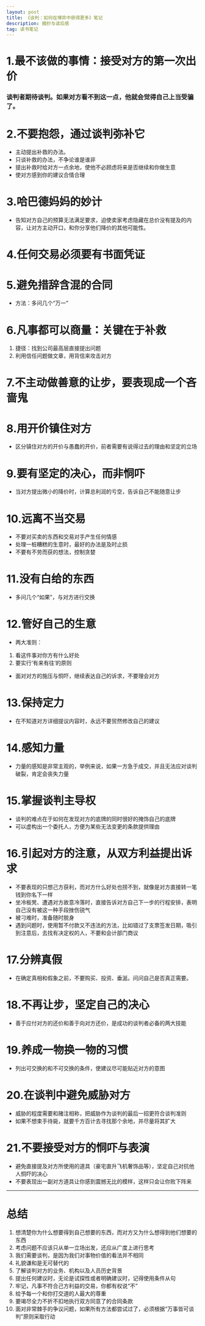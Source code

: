 ```yaml
---
layout: post
title: 《谈判：如何在博弈中获得更多》笔记
description: 摘抄与读后感
tag: 读书笔记
---
```

# 1.最不该做的事情：接受对方的第一次出价

### 谈判者期待谈判。如果对方看不到这一点，他就会觉得自己上当受骗了。

# 2.不要抱怨，通过谈判弥补它
* 主动提出补救的办法。
* 只谈补救的办法，不争论谁是谁非
* 提出补救时给对方一点余地，使他不必顾虑将来是否继续和你做生意
* 使对方感到你的建议合情合理

# 3.哈巴德妈妈的妙计
* 告知对方自己的预算无法满足要求，迫使卖家考虑隐藏在总价没有提及的内容，让对方主动开口，和你分享他们降价的其他可能性。

# 4.任何交易必须要有书面凭证

# 5.避免措辞含混的合同
* 方法：多问几个“万一”

# 6.凡事都可以商量：关键在于补救
1. 捷径：找到公司最高层直接提出问题
2. 利用信任问题做文章，用背信来攻击对方

# 7.不主动做善意的让步，要表现成一个吝啬鬼

# 8.用开价镇住对方
* 区分镇住对方的开价与愚蠢的开价，前者需要有说得过去的理由和坚定的立场

# 9.要有坚定的决心，而非恫吓
* 当对方提出微小的降价时，计算总利润的亏空，告诉自己不能随意让步

# 10.远离不当交易
* 不要对买卖的东西和交易对手产生任何情感
* 处理一桩糟糕的生意时，最好的办法是及时止损
* 不要有不劳而获的想法，控制贪婪

# 11.没有白给的东西
* 多问几个“如果”，与对方进行交换

# 12.管好自己的生意
* 两大准则：
1. 看这件事对你方有什么好处
2. 要实行‘有来有往’的原则
* 面对对方的施压与恫吓，继续表达自己的诉求，不要理会对方

# 13.保持定力
* 在不知道对方详细提议内容时，永远不要贸然修改自己的建议

# 14.感知力量
* 力量的感知是非常主观的，举例来说，如果一方急于成交，并且无法应对谈判破裂，肯定会丧失力量

# 15.掌握谈判主导权
* 谈判的难点在于如何在发现对方的底牌的同时很好的掩饰自己的底牌
* 可以虚构出一个委托人，方便为某些无法变更的条款提供理由

# 16.引起对方的注意，从双方利益提出诉求
* 不要表现的只想己方获利，而对方什么好处也捞不到，就像是对方直接转一笔钱到你名下一样
* 坐冷板凳、遭遇对方故意冷落时，直接告诉对方自己下一步的行程安排，表明自己没有被这一种手段挫伤锐气
* 被刁难时，准备随时脱身
* 遇到问题时，使用暂不付款又不违法的方法，比如错过了支票签发日期，吸引到注意后，去找有决定权的人，不要和会计部门商议

# 17.分辨真假
* 在确定真相和假象之前，不要购买、投资、垂涎。问问自己是否真正需要。

# 18.不再让步，坚定自己的决心
* 善于应付对方的还价和善于向对方还价，是成功的谈判者必备的两大技能

# 19.养成一物换一物的习惯
* 列出可交换的和不可交换的条件，使建议尽可能贴近对方的意图

# 20.在谈判中避免威胁对方
* 威胁的程度需要和赌注相称，把威胁作为谈判的最后一招更符合谈判准则
* 如果不想束手待毙，就要千方百计去寻找那个余地，并尽量将其扩大

# 21.不要接受对方的恫吓与表演
* 避免直接提及对方所使用的道具（豪宅直升飞机奢饰品等），坚定自己对抗他人恫吓的决心
* 不要表现出一副对方道具让你感到震撼无比的模样，这样只会让你败下阵来

---
# 总结
1. 想清楚你为什么想要得到自己想要的东西，而对方又为什么想得到他们想要的东西
2. 考虑问题不应该只从单一立场出发，还应从广度上进行思考
3. 我们需要谈判，是因为我们对事物价值的看法并不相同
4. 礼貌谦和是无可替代的
5. 了解谈判对方的业务、机构以及人员历史背景
6. 提出任何建议时，无论是试探性或者明确建议时，记得使用条件从句
7. 牢记，凡事不符合己方利益的交易，你都有权说“不”
8. 给予每一个和你打交道的人最大的尊重
9. 要竭尽全力不折不扣地执行双方同意了的合同条款
10. 面对非常棘手的争议问题，如果所有方法都尝试过了，必须根据“万事皆可谈判”原则采取行动